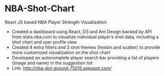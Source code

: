 # NBA-Shot-Chart
React JS based NBA Player Strength Visualization 
- Created a dashboard using React, D3 and Ant Design backed by API from stats.nba.com to visualize individual player’s shot data, including a shot chart and user profile view
- Created 4 extra filters and 2 shot themes (hexbin and scatter) to provide more customized visualization on the shot chart
- Developed an autocomplete player search bar providing a list of players (image and name) in the suggestion list
- Link: http://nba-dot-around-75015.appspot.com/
